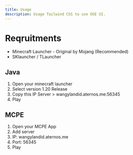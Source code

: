 ```yaml
---
title: Usage
description: Usage Tailwind CSS to use OSE UI.
---
```


# Reqruitments

- Minecraft Launcher - Original by Mojang (Recommended)
- SKlauncher / TLauncher

## Java

1. Open your minecraft launcher
2. Select version 1.20 Release
3. Copy this IP Server > wangylandid.aternos.me:56345
4. Play

## MCPE

1. Open your MCPE App
2. Add server
3. IP: wangylandid.aternos.me
4. Port: 56345
5. Play

<!-- <template>
  <h2 id="guide-kit" class="lg:text-6xl text-4xl outfit-800 border-b lg:pb-8 pb-2 lg:mb-4 mb-2 border-gray-700">Usage</h2>

  <p class="pt-2 outfit-600 text-xl">Reqruitments</p>

  <p class="pt-6 outfit-400 text-md">Launcher</p>

  <p class="mt-2 leading-8">
    1. Minecraft Launcher (Original by Mojang)<br />
    2. SKlauncher / TLauncher
  </p>

  <p class="mt-2 leading-8">IMPORTANT: Must have internet connection</p>

  <p class="pt-8 outfit-600 text-xl">Step By Step</p>

  <p class="mt-3 leading-8">
    1. Open your minecraft launcher<br />
    2. Select version 1.20 Release<br />
    3. Copy this IP Server > wangylandid.aternos.me<br />
    4. Play
  </p>
</template> -->
